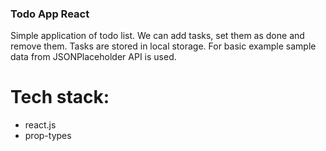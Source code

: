 ### Todo App React

Simple application of todo list. We can add tasks, set them as done and remove them. Tasks are stored in local storage. For basic example sample data from JSONPlaceholder API is used.

# Tech stack:
* react.js
* prop-types
